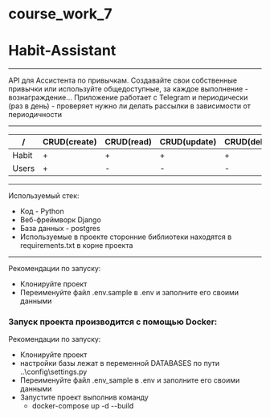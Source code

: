 # course_work_7

# Habit-Assistant
___

API для Ассистента по привычкам. Создавайте свои собственные привычки или используйте общедоступные, за каждое выполнение -
вознаграждение... Приложение работает с Telegram и периодически (раз в день) - проверяет нужно ли делать рассылки в 
зависимости от периодичности
___

/ | CRUD(create) | CRUD(read) | CRUD(update) | CRUD(delete)
-------|--------------|------------|--------------|--------------
Habit | + | + | + | +
Users | + | - | - | -
___
Используемый стек:
- Код - Python
- Веб-фреймворк Django
- База данных - postgres
- Используемые в проекте сторонние библиотеки находятся в requirements.txt в корне проекта
___
Рекомендации по запуску:
- Клонируйте проект
- Переименуйте файл .env.sample в .env и заполните его своими данными
### Запуск проекта производится с помощью Docker:

Рекомендации по запуску:
- Клонируйте проект
- настройки бaзы лежат в переменной DATABASES по пути ..\config\settings.py
- Переименуйте файл .env_sample в .env и заполните его своими данными
- Запустите проект выполнив команду
   - docker-compose up -d --build